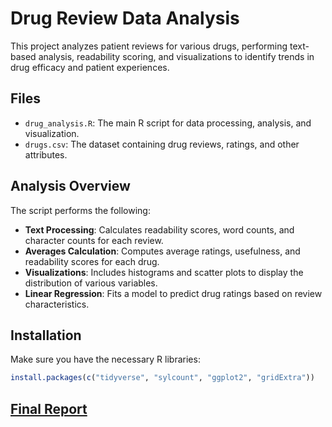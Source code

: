 # Drug Review Data Analysis
This project analyzes patient reviews for various drugs, performing text-based analysis, readability scoring, and visualizations to identify trends in drug efficacy and patient experiences.

## Files
- `drug_analysis.R`: The main R script for data processing, analysis, and visualization.
- `drugs.csv`: The dataset containing drug reviews, ratings, and other attributes.
  
## Analysis Overview
The script performs the following:
- **Text Processing**: Calculates readability scores, word counts, and character counts for each review.
- **Averages Calculation**: Computes average ratings, usefulness, and readability scores for each drug.
- **Visualizations**: Includes histograms and scatter plots to display the distribution of various variables.
- **Linear Regression**: Fits a model to predict drug ratings based on review characteristics.

## Installation
Make sure you have the necessary R libraries:
```r
install.packages(c("tidyverse", "sylcount", "ggplot2", "gridExtra"))
```
## [Final Report](report.pdf)


